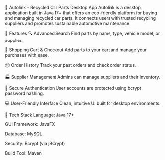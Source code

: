 🚗 Autolink - Recycled Car Parts Desktop App
Autolink is a desktop application built in Java 17+ that offers an eco-friendly platform for buying and managing recycled car parts. It connects users with trusted recycling suppliers and promotes sustainable automotive maintenance.

🌟 Features
🔍 Advanced Search
Find parts by name, type, vehicle model, or supplier.

🛒 Shopping Cart & Checkout
Add parts to your cart and manage your purchases with ease.

📦 Order History
Track your past orders and check order status.

🏭 Supplier Management
Admins can manage suppliers and their inventory.

🔐 Secure Authentication
User accounts are protected using bcrypt password hashing.

💻 User-Friendly Interface
Clean, intuitive UI built for desktop environments.

🧰 Tech Stack
Language: Java 17+

GUI Framework: JavaFX

Database: MySQL

Security: Bcrypt (via jBCrypt)

Build Tool: Maven
